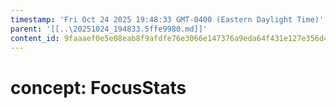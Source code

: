 ```yaml
---
timestamp: 'Fri Oct 24 2025 19:48:33 GMT-0400 (Eastern Daylight Time)'
parent: '[[..\20251024_194833.5ffe9980.md]]'
content_id: 9faaaef0e5e08eab8f9afdfe76e3066e147376a9eda64f431e127e356d420e47
---
```


# concept: FocusStats
